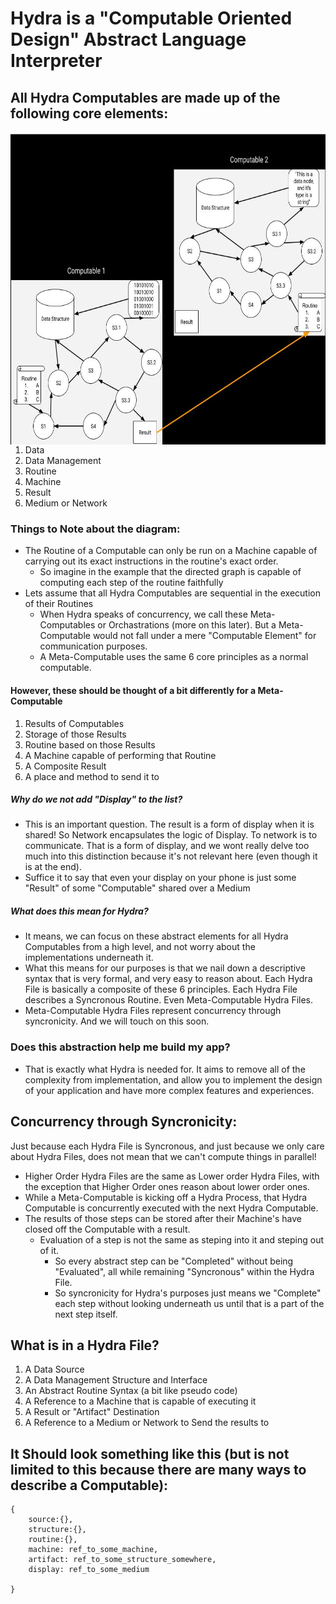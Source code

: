 # Hydra is a "Computable Oriented Design" Abstract Language Interpreter

## All Hydra Computables are made up of the following core elements:
<img align="right" height="500" width="600" src="https://github.com/ItsZeusBro/Hydra/blob/822433adcf0249ccff8811fe67f70eb1bb2c4f65/Computable2.jpg">

1. Data
2. Data Management
3. Routine
4. Machine
5. Result
6. Medium or Network



### Things to Note about the diagram:
- The Routine of a Computable can only be run on a Machine capable of carrying out its exact instructions in the routine's exact order.
    - So imagine in the example that the directed graph is capable of computing each step of the routine faithfully
- Lets assume that all Hydra Computables are sequential in the execution of their Routines
    - When Hydra speaks of concurrency, we call these Meta-Computables or Orchastrations (more on this later). But a Meta-Computable would not fall under a mere "Computable Element" for communication purposes.
    - A Meta-Computable uses the same 6 core principles as a normal computable. 

#### However, these should be thought of a bit differently for a Meta-Computable

1. Results of Computables
2. Storage of those Results
3. Routine based on those Results
4. A Machine capable of performing that Routine
5. A Composite Result
6. A place and method to send it to

##### Why do we not add "Display" to the list?
- This is an important question. The result is a form of display when it is shared! So Network encapsulates the logic of Display. To network is to communicate. That is a form of display, and we wont really delve too much into this distinction because it's not relevant here (even though it is at the end).
- Suffice it to say that even your display on your phone is just some "Result" of some "Computable" shared over a Medium


##### What does this mean for Hydra?
- It means, we can focus on these abstract elements for all Hydra Computables from a high level, and not worry about the implementations underneath it.
- What this means for our purposes is that we nail down a descriptive syntax that is very formal, and very easy to reason about. Each Hydra File is basically a composite of these 6 principles. Each Hydra File describes a Syncronous Routine. Even Meta-Computable Hydra Files. 
- Meta-Computable Hydra Files represent concurrency through syncronicity. And we will touch on this soon.




### Does this abstraction help me build my app?
- That is exactly what Hydra is needed for. It aims to remove all of the complexity from implementation, and allow you to implement the design of your application and have more complex features and experiences.


## Concurrency through Syncronicity:
Just because each Hydra File is Syncronous, and just because we only care about Hydra Files, does not mean that we can't compute things in parallel!
- Higher Order Hydra Files are the same as Lower order Hydra Files, with the exception that Higher Order ones reason about lower order ones. 
- While a Meta-Computable is kicking off a Hydra Process, that Hydra Computable is concurrently executed with the next Hydra Computable. 
- The results of those steps can be stored after their Machine's have closed off the Computable with a result. 
    - Evaluation of a step is not the same as steping into it and steping out of it.
        - So every abstract step can be "Completed" without being "Evaluated", all while remaining "Syncronous" within the Hydra File. 
        - So syncronicity for Hydra's purposes just means we "Complete" each step without looking underneath us until that is a part of the next step itself.

## What is in a Hydra File?
1. A Data Source
2. A Data Management Structure and Interface
3. An Abstract Routine Syntax (a bit like pseudo code)
4. A Reference to a Machine that is capable of executing it
5. A Result or "Artifact" Destination
6. A Reference to a Medium or Network to Send the results to

## It Should look something like this (but is not limited to this because there are many ways to describe a Computable):
    {
        source:{},
        structure:{},
        routine:{},
        machine: ref_to_some_machine,
        artifact: ref_to_some_structure_somewhere,
        display: ref_to_some_medium
    
    }
